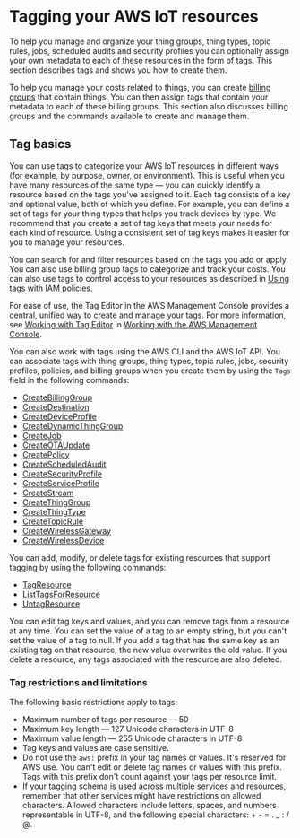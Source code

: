 # Tagging your AWS IoT resources<a name="tagging-iot"></a>

To help you manage and organize your thing groups, thing types, topic rules, jobs, scheduled audits and security profiles you can optionally assign your own metadata to each of these resources in the form of tags\. This section describes tags and shows you how to create them\.

To help you manage your costs related to things, you can create [billing groups](tagging-iot-billing-groups.md) that contain things\. You can then assign tags that contain your metadata to each of these billing groups\. This section also discusses billing groups and the commands available to create and manage them\.

## Tag basics<a name="tagging-iot-basics"></a>

You can use tags to categorize your AWS IoT resources in different ways \(for example, by purpose, owner, or environment\)\. This is useful when you have many resources of the same type — you can quickly identify a resource based on the tags you've assigned to it\. Each tag consists of a key and optional value, both of which you define\. For example, you can define a set of tags for your thing types that helps you track devices by type\. We recommend that you create a set of tag keys that meets your needs for each kind of resource\. Using a consistent set of tag keys makes it easier for you to manage your resources\.

You can search for and filter resources based on the tags you add or apply\. You can also use billing group tags to categorize and track your costs\. You can also use tags to control access to your resources as described in [Using tags with IAM policies](tagging-iot-iam.md)\.

For ease of use, the Tag Editor in the AWS Management Console provides a central, unified way to create and manage your tags\. For more information, see [Working with Tag Editor](https://docs.aws.amazon.com/awsconsolehelpdocs/latest/gsg/tag-editor.html) in [ Working with the AWS Management Console](http://docs.aws.amazon.com/awsconsolehelpdocs/latest/gsg/getting-started.html)\.

You can also work with tags using the AWS CLI and the AWS IoT API\. You can associate tags with thing groups, thing types, topic rules, jobs, security profiles, policies, and billing groups when you create them by using the `Tags` field in the following commands: 
+ [CreateBillingGroup](https://docs.aws.amazon.com/iot/latest/apireference/API_CreateBillingGroup)
+ [CreateDestination](https://docs.aws.amazon.com/iot-wireless/2020-11-22/apireference/API_CreateDestination.html)
+ [CreateDeviceProfile](https://docs.aws.amazon.com/iot-wireless/2020-11-22/apireference/API_CreateDeviceProfile.html)
+ [CreateDynamicThingGroup](https://docs.aws.amazon.com/iot/latest/apireference/API_CreateDynamicThingGroup)
+ [CreateJob](https://docs.aws.amazon.com/iot/latest/apireference/API_CreateJob)
+ [CreateOTAUpdate](https://docs.aws.amazon.com/iot/latest/apireference/API_CreateOTAUpdate)
+ [CreatePolicy](https://docs.aws.amazon.com/iot/latest/apireference/API_CreatePolicy.html)
+ [CreateScheduledAudit](https://docs.aws.amazon.com/iot/latest/apireference/API_CreateScheduledAudit)
+ [CreateSecurityProfile](https://docs.aws.amazon.com/iot/latest/apireference/API_CreateSecurityProfile)
+ [CreateServiceProfile](https://docs.aws.amazon.com/iot-wireless/2020-11-22/apireference/API_CreateServiceProfile.html)
+ [CreateStream](https://docs.aws.amazon.com/iot/latest/apireference/API_CreateStream)
+ [CreateThingGroup](https://docs.aws.amazon.com/iot/latest/apireference/API_CreateThingGroup)
+ [CreateThingType](https://docs.aws.amazon.com/iot/latest/apireference/API_CreateThingType)
+ [CreateTopicRule](https://docs.aws.amazon.com/iot/latest/apireference/API_CreateTopicRule)
+ [CreateWirelessGateway](https://docs.aws.amazon.com/iot-wireless/2020-11-22/apireference/API_CreateWirelessGateway.html)
+ [CreateWirelessDevice](https://docs.aws.amazon.com/iot-wireless/2020-11-22/apireference/API_CreateWirelessDevice.html)

You can add, modify, or delete tags for existing resources that support tagging by using the following commands:
+ [TagResource](https://docs.aws.amazon.com/iot/latest/apireference/API_TagResource)
+ [ListTagsForResource](https://docs.aws.amazon.com/iot/latest/apireference/API_ListTagsForResource)
+ [UntagResource](https://docs.aws.amazon.com/iot/latest/apireference/API_UntagResource)

You can edit tag keys and values, and you can remove tags from a resource at any time\. You can set the value of a tag to an empty string, but you can't set the value of a tag to null\. If you add a tag that has the same key as an existing tag on that resource, the new value overwrites the old value\. If you delete a resource, any tags associated with the resource are also deleted\.

### Tag restrictions and limitations<a name="tagging-iot-restrict"></a>

The following basic restrictions apply to tags:
+ Maximum number of tags per resource — 50
+ Maximum key length — 127 Unicode characters in UTF\-8
+ Maximum value length — 255 Unicode characters in UTF\-8
+ Tag keys and values are case sensitive\.
+ Do not use the `aws:` prefix in your tag names or values\. It's reserved for AWS use\. You can't edit or delete tag names or values with this prefix\. Tags with this prefix don't count against your tags per resource limit\.
+ If your tagging schema is used across multiple services and resources, remember that other services might have restrictions on allowed characters\. Allowed characters include letters, spaces, and numbers representable in UTF\-8, and the following special characters: \+ \- = \. \_ : / @\. 